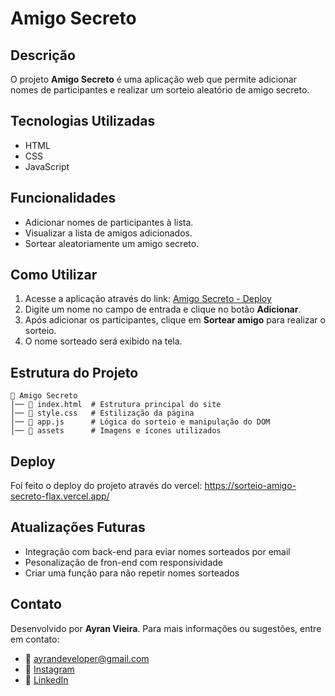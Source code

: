 # Amigo Secreto

## Descrição
O projeto **Amigo Secreto** é uma aplicação web que permite adicionar nomes de participantes e realizar um sorteio aleatório de amigo secreto.

## Tecnologias Utilizadas
- HTML
- CSS
- JavaScript

## Funcionalidades
- Adicionar nomes de participantes à lista.
- Visualizar a lista de amigos adicionados.
- Sortear aleatoriamente um amigo secreto.

## Como Utilizar
1. Acesse a aplicação através do link: [Amigo Secreto - Deploy](https://sorteio-amigo-secreto-flax.vercel.app/)
2. Digite um nome no campo de entrada e clique no botão **Adicionar**.
3. Após adicionar os participantes, clique em **Sortear amigo** para realizar o sorteio.
4. O nome sorteado será exibido na tela.

## Estrutura do Projeto
```
📂 Amigo Secreto
│── 📄 index.html  # Estrutura principal do site
│── 📄 style.css   # Estilização da página
│── 📄 app.js      # Lógica do sorteio e manipulação do DOM
│── 📂 assets      # Imagens e ícones utilizados
```
## Deploy
Foi feito o deploy do projeto através do vercel:
https://sorteio-amigo-secreto-flax.vercel.app/

## Atualizações Futuras
- Integração com back-end para eviar nomes sorteados por email
- Pesonalização de fron-end com responsividade
- Criar uma função para não repetir nomes sorteados

## Contato
Desenvolvido por **Ayran Vieira**. Para mais informações ou sugestões, entre em contato:
- 📧 [ayrandeveloper@gmail.com](mailto:ayrandeveloper@gmail.com)
- 📸 [Instagram](https://www.instagram.com/ayran.code)
- 💼 [LinkedIn](https://www.linkedin.com/in/ayran-vieira-dev/)

